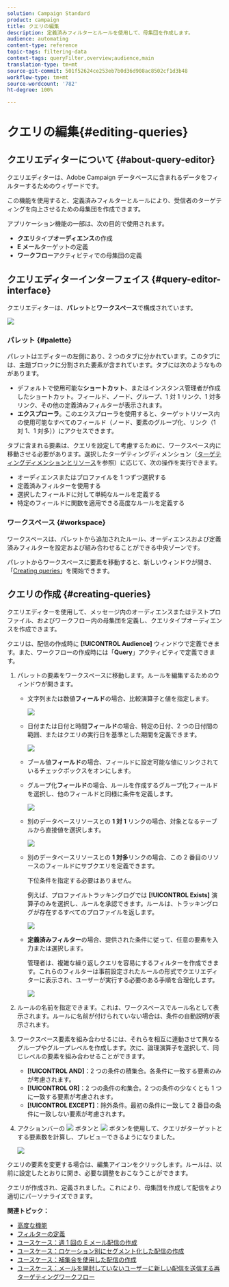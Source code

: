 ```yaml
---
solution: Campaign Standard
product: campaign
title: クエリの編集
description: 定義済みフィルターとルールを使用して、母集団を作成します。
audience: automating
content-type: reference
topic-tags: filtering-data
context-tags: queryFilter,overview;audience,main
translation-type: tm+mt
source-git-commit: 501f52624ce253eb7b0d36d908ac8502cf1d3b48
workflow-type: tm+mt
source-wordcount: '782'
ht-degree: 100%

---
```



# クエリの編集{#editing-queries}

## クエリエディターについて {#about-query-editor}

クエリエディターは、Adobe Campaign データベースに含まれるデータをフィルターするためのウィザードです。

この機能を使用すると、定義済みフィルターとルールにより、受信者のターゲティングを向上させるための母集団を作成できます。

アプリケーション機能の一部は、次の目的で使用されます。

* **クエリ**&#x200B;タイプ&#x200B;**オーディエンス**&#x200B;の作成
* **E メール**&#x200B;ターゲットの定義
* **ワークフロー**&#x200B;アクティビティでの母集団の定義

## クエリエディターインターフェイス {#query-editor-interface}

クエリエディターは、**パレット**&#x200B;と&#x200B;**ワークスペース**&#x200B;で構成されています。

![](assets/query_editor_overview.png)

### パレット {#palette}

パレットはエディターの左側にあり、2 つのタブに分かれています。このタブには、主題ブロックに分割された要素が含まれています。タブには次のようなものがあります。

* デフォルトで使用可能な&#x200B;**ショートカット**、またはインスタンス管理者が作成したショートカット。フィールド、ノード、グループ、1 対 1 リンク、1 対多リンク、その他の定義済みフィルターが表示されます。
* **エクスプローラ**。このエクスプローラを使用すると、ターゲットリソース内の使用可能なすべてのフィールド（ノード、要素のグループ化、リンク（1 対 1、1 対多））にアクセスできます。

タブに含まれる要素は、クエリを設定して考慮するために、ワークスペース内に移動させる必要があります。選択したターゲティングディメンション（[ターゲティングディメンションとリソース](../../automating/using/query.md#targeting-dimensions-and-resources)を参照）に応じて、次の操作を実行できます。

* オーディエンスまたはプロファイルを 1 つずつ選択する
* 定義済みフィルターを使用する
* 選択したフィールドに対して単純なルールを定義する
* 特定のフィールドに関数を適用できる高度なルールを定義する

### ワークスペース {#workspace}

ワークスペースは、パレットから追加されたルール、オーディエンスおよび定義済みフィルターを設定および組み合わせることができる中央ゾーンです。

パレットからワークスペースに要素を移動すると、新しいウィンドウが開き、「[Creating queries](#creating-queries)」を開始できます。

## クエリの作成 {#creating-queries}

クエリエディターを使用して、メッセージ内のオーディエンスまたはテストプロファイル、およびワークフロー内の母集団を定義し、クエリタイプオーディエンスを作成できます。

クエリは、配信の作成時に **[!UICONTROL Audience]** ウィンドウで定義できます。また、ワークフローの作成時には「**Query**」アクティビティで定義できます。

1. パレットの要素をワークスペースに移動します。ルールを編集するためのウィンドウが開きます。

   * 文字列または数値&#x200B;**フィールド**&#x200B;の場合、比較演算子と値を指定します。

      ![](assets/query_editor_audience_definition2.png)

   * 日付または日付と時間&#x200B;**フィールド**&#x200B;の場合、特定の日付、2 つの日付間の範囲、またはクエリの実行日を基準とした期間を定義できます。

      ![](assets/query_editor_date_field.png)

   * ブール値&#x200B;**フィールド**&#x200B;の場合、フィールドに設定可能な値にリンクされているチェックボックスをオンにします。
   * グループ化&#x200B;**フィールド**&#x200B;の場合、ルールを作成するグループ化フィールドを選択し、他のフィールドと同様に条件を定義します。

      ![](assets/query_editor_audience_definition4.png)

   * 別のデータベースリソースとの **1 対 1** リンクの場合、対象となるテーブルから直接値を選択します。

      ![](assets/query_editor_audience_definition5.png)

   * 別のデータベースリソースとの **1 対多**&#x200B;リンクの場合、この 2 番目のリソースのフィールドにサブクエリを定義できます。

      下位条件を指定する必要はありません。

      例えば、プロファイルトラッキングログでは **[!UICONTROL Exists]** 演算子のみを選択し、ルールを承認できます。ルールは、トラッキングログが存在するすべてのプロファイルを返します。

      ![](assets/query_editor_audience_definition6.png)

   * **定義済みフィルター**&#x200B;の場合、提供された条件に従って、任意の要素を入力または選択します。

      管理者は、複雑な繰り返しクエリを容易にするフィルターを作成できます。これらのフィルターは事前設定されたルールの形式でクエリエディターに表示され、ユーザーが実行する必要のある手順を合理化します。

      ![](assets/query-editor_filter_email-audience_filter.png)

1. ルールの名前を指定できます。これは、ワークスペースでルール名として表示されます。ルールに名前が付けられていない場合は、条件の自動説明が表示されます。
1. ワークスペース要素を組み合わせるには、それらを相互に連動させて異なるグループやグループレベルを作成します。次に、論理演算子を選択して、同じレベルの要素を組み合わせることができます。

   * **[!UICONTROL AND]**：2 つの条件の積集合。各条件に一致する要素のみが考慮されます。
   * **[!UICONTROL OR]**：2 つの条件の和集合。2 つの条件の少なくとも 1 つに一致する要素が考慮されます。
   * **[!UICONTROL EXCEPT]**：除外条件。最初の条件に一致して 2 番目の条件に一致しない要素が考慮されます。

1. アクションバーの ![](assets/count.png) ボタンと ![](assets/preview.png) ボタンを使用して、クエリがターゲットとする要素数を計算し、プレビューできるようになりました。

   ![](assets/query_editor_combining_rules.png)

クエリの要素を変更する場合は、編集アイコンをクリックします。ルールは、以前に設定したとおりに開き、必要な調整をおこなうことができます。

クエリが作成され、定義されました。これにより、母集団を作成して配信をより適切にパーソナライズできます。

**関連トピック：**

* [高度な機能](../../automating/using/advanced-expression-editing.md)
* [フィルターの定義](../../developing/using/configuring-filter-definition.md)
* [ユースケース：週 1 回の E メール配信の作成](../../automating/using/workflow-weekly-offer.md)
* [ユースケース：ロケーション別にセグメント化した配信の作成](../../automating/using/workflow-segmentation-location.md)
* [ユースケース：補集合を使用した配信の作成](../../automating/using/workflow-created-query-with-complement.md)
* [ユースケース：メールを開封していないユーザーに新しい配信を送信する再ターゲティングワークフロー](../../automating/using/workflow-cross-channel-retargeting.md)
